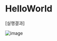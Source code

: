 # HelloWorld

[실행결과]

![image](https://user-images.githubusercontent.com/66067273/168411497-dd03d6b1-1e35-4303-a51b-5e4cff97618b.png)
